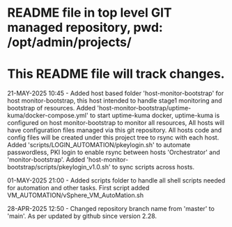 # README file in top level GIT managed repository, pwd: /opt/admin/projects/
# This README file will track changes.
21-MAY-2025 10:45 - Added host based folder 'host-monitor-bootstrap' for host monitor-bootstrap, 
		    this host intended to handle stage1 monitoring and bootstrap of resources.
		    Added 'host-monitor-bootstrap/uptime-kuma/docker-compose.yml' to start uptime-kuma docker, 
		    uptime-kuma is configured on host monitor-bootstrap to monitor all resources,
		    All hosts will have configuration files managed via this git repository.
		    All hosts code and config files will be created under this project tree to rsync with each host.
		    Added 'scripts/LOGIN_AUTOMATION/pkeylogin.sh' to automate passwordless, 
		    PKI login to enable rsync between hosts 'Orchestrator' and 'monitor-bootstrap'.
		    Added 'host-monitor-bootstrap/scripts/pkeylogin_v1.0.sh' to sync scripts across hosts.

01-MAY-2025 21:00 - Added scripts folder to handle all shell scripts needed for automation and other tasks.
		    First script added VM_AUTOMATION/vSphere_VM_AutoMation.sh

28-APR-2025 12:50 - Changed repository branch name from 'master' to 'main'. As per updated by github since version 2.28.
